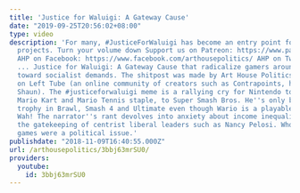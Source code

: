 ```yaml
---
title: 'Justice for Waluigi: A Gateway Cause'
date: "2019-09-25T20:56:02+08:00"
type: video
description: 'For many, #JusticeForWaluigi has become an entry point for larger political
  projects. Turn your volume down Support us on Patreon: https://www.patreon.com/ArtHousePolitics
  AHP on Facebook: https://www.facebook.com/arthousepolitics/ AHP on Twitter: https://twitter.com/ArtHousePtx
  ... Justice for Waluigi: A Gateway Cause that radicalize gamers around the world
  toward socialist demands. The shitpost was made by Art House Politics, a channel
  on Left Tube (an online community of creators such as Contrapoints, hbomberguy and
  Shaun). The #justiceforwaluigi meme is a rallying cry for Nintendo to include Waluigi,
  Mario Kart and Mario Tennis staple, to Super Smash Bros. He''s only been an assist
  trophy in Brawl, Smash 4 and Ultimate even though Wario is a playable character.
  Wah! The narrator''s rant devolves into anxiety about income inequality, capitalism,
  the gatekeeping of centrist liberal leaders such as Nancy Pelosi. Who knew video
  games were a political issue.'
publishdate: "2018-11-09T16:40:55.000Z"
url: /arthousepolitics/3bbj63mrSU0/
providers:
  youtube:
    id: 3bbj63mrSU0
---
```


